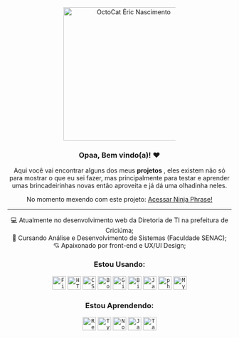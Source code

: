 <div align="center">
<img src="https://ik.imagekit.io/eihfcduyu/octocat-eric.png?updatedAt=1679316250765" alt="OctoCat Éric Nascimento" style="height: 300px; max-width: 50%;">
</div> 
 
 
 <h3 align="center">Opaa, Bem vindo(a)! ❤</h3>
	<p align="center">
            Aqui você vai encontrar alguns dos meus <strong>projetos</strong> , eles existem
            não só para mostrar o que eu sei fazer, mas principalmente para testar e aprender
            umas brincadeirinhas novas então aproveita e já dá uma olhadinha neles.
        </p>
	<div align="center">
		No momento mexendo com este projeto: <a href="https://ericdagostim.github.io/ninja-phrase/" target="_blank">Acessar Ninja Phrase!</a>
	</div>
	
        
<hr></hr>

<div align="center">
💻 Atualmente no desenvolvimento web da Diretoria de TI na prefeitura de Criciúma; <br>
📜 Cursando Análise e Desenvolvimento de Sistemas (Faculdade SENAC); <br>
💘 Apaixonado por front-end e UX/UI Design; <br>
</div>

<div align="center">
	
	
### Estou Usando:

<div>
    <code><img height="30" src="https://user-images.githubusercontent.com/25181517/189715289-df3ee512-6eca-463f-a0f4-c10d94a06b2f.png" alt="Figma" title="Figma" /></code>
    <code><img height="30" src="https://user-images.githubusercontent.com/25181517/192158954-f88b5814-d510-4564-b285-dff7d6400dad.png" alt="HTML" title="HTML" /></code>
	<code><img height="30" src="https://user-images.githubusercontent.com/25181517/183898674-75a4a1b1-f960-4ea9-abcb-637170a00a75.png" alt="CSS" title="CSS" /></code>
    <code><img height="30" src="https://user-images.githubusercontent.com/25181517/183898054-b3d693d4-dafb-4808-a509-bab54cf5de34.png" alt="Bootstrap" title="Bootstrap" /></code>
	<code><img height="30" src="https://user-images.githubusercontent.com/25181517/192108372-f71d70ac-7ae6-4c0d-8395-51d8870c2ef0.png" alt="Git" title="Git" /></code>
	<code><img height="30" src="https://user-images.githubusercontent.com/25181517/192108375-268c35e6-ab26-44b2-88bf-e3121a4e5083.png" alt="Bitbucket" title="Bitbucket" /></code>
    <code><img height="30" src="https://user-images.githubusercontent.com/25181517/117447155-6a868a00-af3d-11eb-9cfe-245df15c9f3f.png"     alt="JavaScript" title="JavaScript" /></code>
    <code><img height="30" src="https://user-images.githubusercontent.com/25181517/183570228-6a040b9f-3ddf-47a2-a201-743121dac664.png" alt="php"   title="php" /></code>
    <code><img height="30" src="https://user-images.githubusercontent.com/25181517/183896128-ec99105a-ec1a-4d85-b08b-1aa1620b2046.png" alt="MySQL"     title="MySQL" /></code>	
</div>

### Estou Aprendendo:
<div> 
    <code><img height="30" src="https://user-images.githubusercontent.com/25181517/183897015-94a058a6-b86e-4e42-a37f-bf92061753e5.png" alt="React" title="React" /></code>
	<code><img height="30" src="https://user-images.githubusercontent.com/25181517/183890598-19a0ac2d-e88a-4005-a8df-1ee36782fde1.png" alt="TypeScript" title="TypeScript" /></code>
	<code><img height="30" src="https://user-images.githubusercontent.com/25181517/183568594-85e280a7-0d7e-4d1a-9028-c8c2209e073c.png" alt="Node.js" title="Node.js" /></code>
	<code><img height="30" src="https://user-images.githubusercontent.com/25181517/117201156-9a724800-adec-11eb-9a9d-3cd0f67da4bc.png" alt="Java" title="Java" /></code>
	<code><img height="30" src="https://user-images.githubusercontent.com/25181517/202896760-337261ed-ee92-4979-84c4-d4b829c7355d.png" alt="Tailwind CSS" title="Tailwind CSS" /></code>
</div>
<br>
</div>








